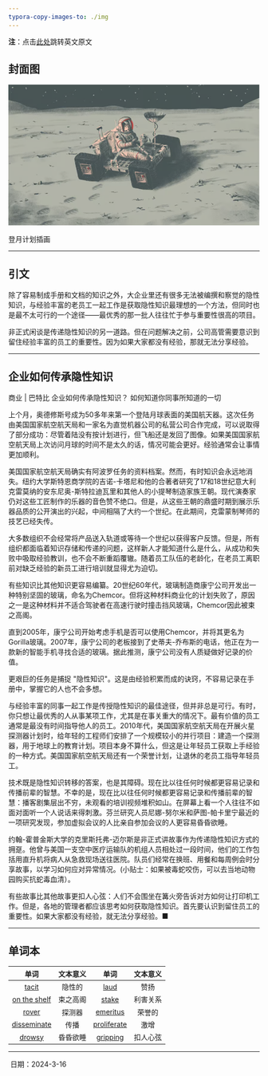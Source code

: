 ```yaml
---
typora-copy-images-to: ./img
---
```




**注**：点击<a href="issue_3_en.md">此处</a>跳转英文原文

## 封面图

![image-20240315202429656](img/image-20240315202429656.png)

登月计划插画

------



## 引文

除了容易制成手册和文档的知识之外，大企业里还有很多无法被编撰和察觉的隐性知识，与经验丰富的老员工一起工作是获取隐性知识最理想的一个方法，但同时也是最不太可行的一个途径——最优秀的那一批人往往忙于参与重要性很高的项目。

非正式闲谈是传递隐性知识的另一道路。但在问题解决之前，公司高管需要意识到留住经验丰富的员工的重要性。因为如果大家都没有经验，那就无法分享经验。

------



## 企业如何传承隐性知识

商业 | 巴特比
企业如何传承隐性知识？
如何知道你同事所知道的一切

上个月，奥德修斯号成为50多年来第一个登陆月球表面的美国航天器。这次任务由美国国家航空航天局和一家名为直觉机器公司的私营公司合作完成，可以说取得了部分成功：尽管着陆没有按计划进行，但飞船还是发回了图像。如果美国国家航空航天局上次访问月球的时间不是太久的话，情况可能会更好。经验通常会让事情更加顺利。

美国国家航空航天局确实有阿波罗任务的资料档案。然而，有时知识会永远地消失。纽约大学斯特恩商学院的吉诺-卡塔尼和他的合著者研究了17和18世纪意大利克雷莫纳的安东尼奥-斯特拉迪瓦里和其他人的小提琴制造家族王朝。现代演奏家仍对这些工匠制作的乐器的音色赞不绝口。但是，从这些王朝的鼎盛时期到展示乐器品质的公开演出的兴起，中间相隔了大约一个世纪。在此期间，克雷蒙制琴师的技艺已经失传。

大多数组织不会经常将产品送入轨道或等待一个世纪以获得客户反馈。但是，所有组织都面临着知识存储和传递的问题，这样新人才能知道什么是什么，从成功和失败中吸取经验教训，也不会不断重蹈覆辙。随着员工队伍的老龄化，在老员工离职前对缺乏经验的新员工进行培训就显得尤为迫切。

有些知识比其他知识更容易编纂。20世纪60年代，玻璃制造商康宁公司开发出一种特别坚固的玻璃，命名为Chemcor。但将这种材料商业化的计划失败了，原因之一是这种材料并不适合驾驶者在高速行驶时撞击挡风玻璃，Chemcor因此被束之高阁。

直到2005年，康宁公司开始考虑手机是否可以使用Chemcor，并将其更名为Gorilla玻璃。2007年，康宁公司的老板接到了史蒂夫-乔布斯的电话，他正在为一款新的智能手机寻找合适的玻璃。据此推测，康宁公司没有人质疑做好记录的价值。

更艰巨的任务是捕捉 "隐性知识"。这是由经验积累而成的诀窍，不容易记录在手册中，掌握它的人也不会多想。

与经验丰富的同事一起工作是传授隐性知识的最佳途径，但并非总是可行。有时，你只想让最优秀的人从事某项工作，尤其是在事关重大的情况下。最有价值的员工通常是最没有时间指导他人的员工。2010年代，美国国家航空航天局在开展火星探测器计划时，给年轻的工程师们安排了一个规模较小的并行项目：建造一个探测器，用于地球上的教育计划。项目本身不算什么，但这是让年轻员工获取上手经验的一种方式。美国国家航空航天局还有一个荣誉计划，让退休的老员工指导年轻员工。

技术既是隐性知识转移的答案，也是其障碍。现在比以往任何时候都更容易记录和传播前辈的智慧。不幸的是，现在比以往任何时候都更容易记录和传播前辈的智慧：播客剧集层出不穷，未观看的培训视频堆积如山。在屏幕上看一个人往往不如面对面听一个人说话来得刺激。芬兰研究人员尼娜-努尔米和萨图-帕卡里宁最近的一项研究发现，参加虚拟会议的人比亲自参加会议的人更容易昏昏欲睡。

约翰-霍普金斯大学的克里斯托弗-迈尔斯是非正式讲故事作为传递隐性知识方式的拥趸。他曾与美国一支空中医疗运输队的机组人员相处过一段时间，他们的工作包括用直升机将病人从急救现场送往医院。队员们经常在换班、用餐和每周例会时分享故事，以学习如何应对异常情况。(小贴士：如果被毒蛇咬伤，可以去当地动物园购买抗蛇毒血清）。

有些故事比其他故事更扣人心弦：人们不会围坐在篝火旁告诉对方如何让打印机工作。但是，各地的管理者都应该思考如何获取隐性知识。首先要认识到留住员工的重要性。如果大家都没有经验，就无法分享经验。■

------



## 单词本

|                             单词                             | 文本意义 |                             单词                             | 文本意义 |
| :----------------------------------------------------------: | :------: | :----------------------------------------------------------: | :------: |
| <a href="https://dictionary.cambridge.org/zhs/%E8%AF%8D%E5%85%B8/%E8%8B%B1%E8%AF%AD-%E6%B1%89%E8%AF%AD-%E7%AE%80%E4%BD%93/tacit">tacit</a> |  隐性的  | <a href="https://dictionary.cambridge.org/zhs/%E8%AF%8D%E5%85%B8/%E8%8B%B1%E8%AF%AD-%E6%B1%89%E8%AF%AD-%E7%AE%80%E4%BD%93/laud">laud</a> |   赞扬   |
| <a href="https://dictionary.cambridge.org/zhs/%E8%AF%8D%E5%85%B8/%E8%8B%B1%E8%AF%AD-%E6%B1%89%E8%AF%AD-%E7%AE%80%E4%BD%93/on-the-shelf">on the shelf</a> | 束之高阁 | <a href="https://dictionary.cambridge.org/zhs/%E8%AF%8D%E5%85%B8/%E8%8B%B1%E8%AF%AD-%E6%B1%89%E8%AF%AD-%E7%AE%80%E4%BD%93/stake">stake</a> | 利害关系 |
| <a href="https://dictionary.cambridge.org/zhs/%E8%AF%8D%E5%85%B8/%E8%8B%B1%E8%AF%AD-%E6%B1%89%E8%AF%AD-%E7%AE%80%E4%BD%93/rover">rover</a> |  探测器  | <a href="https://dictionary.cambridge.org/zhs/%E8%AF%8D%E5%85%B8/%E8%8B%B1%E8%AF%AD-%E6%B1%89%E8%AF%AD-%E7%AE%80%E4%BD%93/emeritus">emeritus</a> |  荣誉的  |
| <a href="https://dictionary.cambridge.org/zhs/%E8%AF%8D%E5%85%B8/%E8%8B%B1%E8%AF%AD-%E6%B1%89%E8%AF%AD-%E7%AE%80%E4%BD%93/disseminate">disseminate</a> |   传播   | <a href="https://dictionary.cambridge.org/zhs/%E8%AF%8D%E5%85%B8/%E8%8B%B1%E8%AF%AD-%E6%B1%89%E8%AF%AD-%E7%AE%80%E4%BD%93/proliferate">proliferate</a> |   激增   |
| <a href="https://dictionary.cambridge.org/zhs/%E8%AF%8D%E5%85%B8/%E8%8B%B1%E8%AF%AD-%E6%B1%89%E8%AF%AD-%E7%AE%80%E4%BD%93/drowsy">drowsy</a> | 昏昏欲睡 | <a href="https://dictionary.cambridge.org/zhs/%E8%AF%8D%E5%85%B8/%E8%8B%B1%E8%AF%AD-%E6%B1%89%E8%AF%AD-%E7%AE%80%E4%BD%93/gripping">gripping</a> | 扣人心弦 |

------

​							     日期：2024-3-16
